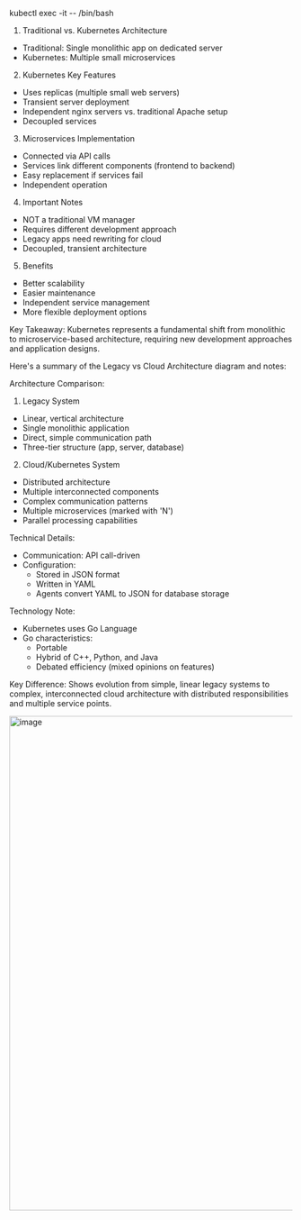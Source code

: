 kubectl exec -i​t <Pod-Name> -- /bin/bash


1. Traditional vs. Kubernetes Architecture
- Traditional: Single monolithic app on dedicated server
- Kubernetes: Multiple small microservices

2. Kubernetes Key Features
- Uses replicas (multiple small web servers)
- Transient server deployment
- Independent nginx servers vs. traditional Apache setup
- Decoupled services

3. Microservices Implementation
- Connected via API calls
- Services link different components (frontend to backend)
- Easy replacement if services fail
- Independent operation

4. Important Notes
- NOT a traditional VM manager
- Requires different development approach
- Legacy apps need rewriting for cloud
- Decoupled, transient architecture

5. Benefits
- Better scalability
- Easier maintenance
- Independent service management
- More flexible deployment options

Key Takeaway: Kubernetes represents a fundamental shift from monolithic to microservice-based architecture, requiring new development approaches and application designs.


Here's a summary of the Legacy vs Cloud Architecture diagram and notes:

Architecture Comparison:
1. Legacy System
- Linear, vertical architecture
- Single monolithic application
- Direct, simple communication path
- Three-tier structure (app, server, database)

2. Cloud/Kubernetes System
- Distributed architecture
- Multiple interconnected components
- Complex communication patterns
- Multiple microservices (marked with 'N')
- Parallel processing capabilities

Technical Details:
- Communication: API call-driven
- Configuration: 
  * Stored in JSON format
  * Written in YAML
  * Agents convert YAML to JSON for database storage

Technology Note:
- Kubernetes uses Go Language
- Go characteristics:
  * Portable
  * Hybrid of C++, Python, and Java
  * Debated efficiency (mixed opinions on features)

Key Difference: Shows evolution from simple, linear legacy systems to complex, interconnected cloud architecture with distributed responsibilities and multiple service points.


<img width="878" alt="image" src="https://github.com/user-attachments/assets/1b696b85-425a-4e03-935d-84912cd56d26" />

